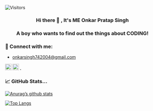 ![Visitors](https://visitor-badge.glitch.me/badge?page_id=2004onkar.2004onkar)
<h3 align="center">
Hi there 👋 , It's ME Onkar Pratap Singh
</h2>
<h3 align="center">
A boy who wants to find out the things about CODING!

### 🤝 Connect with me:
- onkarsingh742004@gmail.com

<a href="https://www.linkedin.com/in/onkar-pratap-singh-876462257/"><img align="left" src="https://raw.githubusercontent.com/yushi1007/yushi1007/main/images/linkedin.svg" alt="Yu Shi | LinkedIn" width="21px"/></a>
<a href="https://www.instagram.com/onkar_pratap_singh__"><img align="left" src="https://raw.githubusercontent.com/yushi1007/yushi1007/main/images/instagram.svg" alt="Yu Shi | Instagram" width="21px"/></a>
#### .
### 📈 GitHub Stats...

[![Anurag’s github stats](https://github-readme-stats.vercel.app/api?username=2004onkar)](https://github.com/2004onkar)

[![Top Langs](https://github-readme-stats.vercel.app/api/top-langs/?username=2004onkar&layout=compact)](https://github.com/2004onkar)

